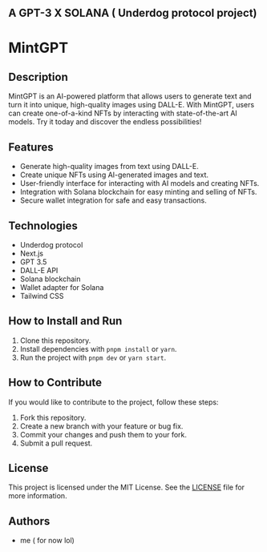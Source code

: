 ## A GPT-3 X SOLANA ( Underdog protocol project)

# MintGPT

## Description

MintGPT is an AI-powered platform that allows users to generate text and turn it into unique, high-quality images using DALL-E. With MintGPT, users can create one-of-a-kind NFTs by interacting with state-of-the-art AI models. Try it today and discover the endless possibilities!

## Features

- Generate high-quality images from text using DALL-E.
- Create unique NFTs using AI-generated images and text.
- User-friendly interface for interacting with AI models and creating NFTs.
- Integration with Solana blockchain for easy minting and selling of NFTs.
- Secure wallet integration for safe and easy transactions.

## Technologies

- Underdog protocol
- Next.js
- GPT 3.5
- DALL-E API
- Solana blockchain
- Wallet adapter for Solana
- Tailwind CSS

## How to Install and Run

1. Clone this repository.
2. Install dependencies with `pnpm install` or `yarn`. 
3. Run the project with `pnpm dev` or `yarn start`.

## How to Contribute

If you would like to contribute to the project, follow these steps:

1. Fork this repository.
2. Create a new branch with your feature or bug fix.
3. Commit your changes and push them to your fork.
4. Submit a pull request.

## License

This project is licensed under the MIT License. See the [LICENSE](LICENSE) file for more information.

## Authors

- me ( for now lol)

